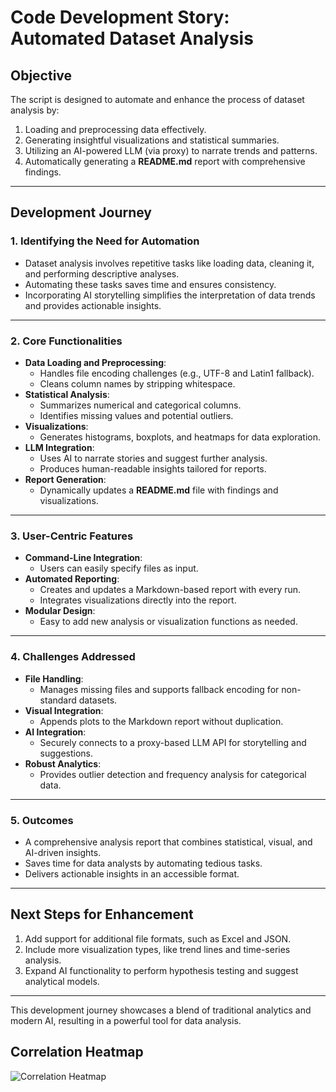 # Code Development Story: Automated Dataset Analysis

## Objective

The script is designed to automate and enhance the process of dataset analysis by:
1. Loading and preprocessing data effectively.
2. Generating insightful visualizations and statistical summaries.
3. Utilizing an AI-powered LLM (via proxy) to narrate trends and patterns.
4. Automatically generating a **README.md** report with comprehensive findings.

---

## Development Journey

### 1. Identifying the Need for Automation
- Dataset analysis involves repetitive tasks like loading data, cleaning it, and performing descriptive analyses.
- Automating these tasks saves time and ensures consistency.
- Incorporating AI storytelling simplifies the interpretation of data trends and provides actionable insights.

---

### 2. Core Functionalities
- **Data Loading and Preprocessing**:
  - Handles file encoding challenges (e.g., UTF-8 and Latin1 fallback).
  - Cleans column names by stripping whitespace.
- **Statistical Analysis**:
  - Summarizes numerical and categorical columns.
  - Identifies missing values and potential outliers.
- **Visualizations**:
  - Generates histograms, boxplots, and heatmaps for data exploration.
- **LLM Integration**:
  - Uses AI to narrate stories and suggest further analysis.
  - Produces human-readable insights tailored for reports.
- **Report Generation**:
  - Dynamically updates a **README.md** file with findings and visualizations.

---

### 3. User-Centric Features
- **Command-Line Integration**:
  - Users can easily specify files as input.
- **Automated Reporting**:
  - Creates and updates a Markdown-based report with every run.
  - Integrates visualizations directly into the report.
- **Modular Design**:
  - Easy to add new analysis or visualization functions as needed.

---

### 4. Challenges Addressed
- **File Handling**:
  - Manages missing files and supports fallback encoding for non-standard datasets.
- **Visual Integration**:
  - Appends plots to the Markdown report without duplication.
- **AI Integration**:
  - Securely connects to a proxy-based LLM API for storytelling and suggestions.
- **Robust Analytics**:
  - Provides outlier detection and frequency analysis for categorical data.

---

### 5. Outcomes
- A comprehensive analysis report that combines statistical, visual, and AI-driven insights.
- Saves time for data analysts by automating tedious tasks.
- Delivers actionable insights in an accessible format.

---

## Next Steps for Enhancement
1. Add support for additional file formats, such as Excel and JSON.
2. Include more visualization types, like trend lines and time-series analysis.
3. Expand AI functionality to perform hypothesis testing and suggest analytical models.

---

This development journey showcases a blend of traditional analytics and modern AI, resulting in a powerful tool for data analysis.
## Correlation Heatmap 

![Correlation Heatmap](correlation_heatmap.png)

